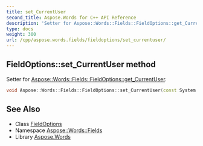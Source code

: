```yaml
---
title: set_CurrentUser
second_title: Aspose.Words for C++ API Reference
description: 'Setter for Aspose::Words::Fields::FieldOptions::get_CurrentUser.'
type: docs
weight: 300
url: /cpp/aspose.words.fields/fieldoptions/set_currentuser/
---
```

## FieldOptions::set_CurrentUser method


Setter for [Aspose::Words::Fields::FieldOptions::get_CurrentUser](../get_currentuser/).

```cpp
void Aspose::Words::Fields::FieldOptions::set_CurrentUser(const System::SharedPtr<Aspose::Words::Fields::UserInformation> &value)
```

## See Also

* Class [FieldOptions](../)
* Namespace [Aspose::Words::Fields](../../)
* Library [Aspose.Words](../../../)
